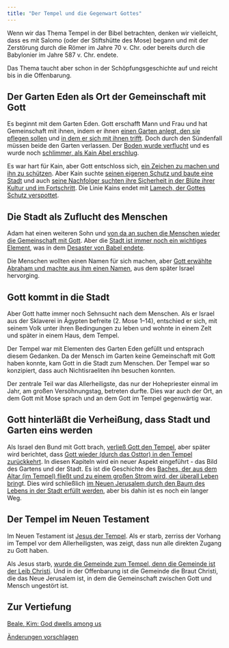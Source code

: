 ```yaml
---
title: "Der Tempel und die Gegenwart Gottes"
---
```



Wenn wir das Thema Tempel in der Bibel betrachten, denken wir vielleicht, dass es mit Salomo (oder der Stiftshütte des Mose) begann und mit der Zerstörung durch die Römer im Jahre 70 v. Chr. oder bereits durch die Babylonier im Jahre 587 v. Chr. endete.

Das Thema taucht aber schon in der Schöpfungsgeschichte auf und reicht bis in die Offenbarung.

## Der Garten Eden als Ort der Gemeinschaft mit Gott

<a name="f66f"></a>
Es beginnt mit dem Garten Eden. Gott erschafft Mann und Frau und hat Gemeinschaft mit ihnen, indem er ihnen [einen Garten anlegt, den sie pflegen sollen](https://www.bibleserver.com/SLT/1.Mose2%2C8-15) und [in dem er sich mit ihnen trifft](https://www.bibleserver.com/SLT/1.Mose3%2C8-9). Doch durch den Sündenfall müssen beide den Garten verlassen. Der [Boden wurde verflucht](https://www.bibleserver.com/SLT/1.Mose3%2C17-19) und es wurde noch [schlimmer, als Kain Abel erschlug](https://www.bibleserver.com/SLT/1.Mose4%2C12).

Es war hart für Kain, aber Gott entschloss sich, [ein Zeichen zu machen und ihn zu schützen](https://www.bibleserver.com/SLT/1.Mose4%2C13-15). Aber Kain suchte [seinen eigenen Schutz und baute eine Stadt](https://www.bibleserver.com/SLT/1.Mose4%2C16-17) und auch [seine Nachfolger suchten ihre Sicherheit in der Blüte ihrer Kultur und im Fortschritt](https://www.bibleserver.com/SLT/1.Mose4%2C16-17). Die Linie Kains endet mit [Lamech, der Gottes Schutz verspottet](https://www.bibleserver.com/SLT/1.Mose4%2C22-24).


## Die Stadt als Zuflucht des Menschen

<a name="9299"></a>
Adam hat einen weiteren Sohn und [von da an suchen die Menschen wieder die Gemeinschaft mit Gott](https://www.bibleserver.com/SLT/1.Mose4%2C25-26). Aber die [Stadt ist immer noch ein wichtiges Element](https://www.bibleserver.com/SLT/1.Mose10%2C8-12), was in dem [Desaster von Babel endete](https://www.bibleserver.com/SLT/1.Mose11%2C1-9).

Die Menschen wollten einen Namen für sich machen, aber [Gott erwählte Abraham und machte aus ihm einen Namen](https://www.bibleserver.com/SLT/1.Mose12%2C1-3), aus dem später Israel hervorging.


## Gott kommt in die Stadt

<a name="5add"></a>
Aber Gott hatte immer noch Sehnsucht nach dem Menschen. Als er Israel aus der Sklaverei in Ägypten befreite (2. Mose 1–14), entschied er sich, mit seinem Volk unter ihren Bedingungen zu leben und wohnte in einem Zelt und später in einem Haus, dem Tempel.

Der Tempel war mit Elementen des Garten Eden gefüllt und entsprach diesem Gedanken. Da der Mensch im Garten keine Gemeinschaft mit Gott haben konnte, kam Gott in die Stadt zum Menschen. Der Tempel war so konzipiert, dass auch Nichtisraeliten ihn besuchen konnten.

Der zentrale Teil war das Allerheiligste, das nur der Hohepriester einmal im Jahr, am großen Versöhnungstag, betreten durfte. Dies war auch der Ort, an dem Gott mit Mose sprach und an dem Gott im Tempel gegenwärtig war.


## Gott hinterläßt die Verheißung, dass Stadt und Garten eins werden

<a name="3f30"></a>
Als Israel den Bund mit Gott brach, [verließ Gott den Tempel](https://www.bibleserver.com/SLT/Hesekiel10%2C18-19), aber später wird berichtet, dass [Gott wieder (durch das Osttor) in den Tempel zurückkehrt](https://www.bibleserver.com/SLT/Hesekiel43%2C1-2). In diesen Kapiteln wird ein neuer Aspekt eingeführt - das Bild des Gartens und der Stadt. Es ist die Geschichte des [Baches, der aus dem Altar (im Tempel) fließt und zu einem großen Strom wird, der überall Leben bring](https://www.bibleserver.com/SLT/Hesekiel47)t. Dies wird schließlich [im Neuen Jerusalem durch den Baum des Lebens in der Stadt erfüllt werden](https://www.bibleserver.com/SLT/Offenbarung22%2C1-5), aber bis dahin ist es noch ein langer Weg.


## Der Tempel im Neuen Testament

<a name="379d"></a>
Im Neuen Testament ist [Jesus der Tempel](https://www.bibleserver.com/SLT/Johannes2%2C19-22). Als er starb, zerriss der Vorhang im Tempel vor dem Allerheiligsten, was zeigt, dass nun alle direkten Zugang zu Gott haben.

Als Jesus starb, [wurde die Gemeinde zum Tempel, denn die Gemeinde ist der Leib Christi](https://www.bibleserver.com/SLT/1.Korinther6%2C19). Und in der Offenbarung ist die Gemeinde die Braut Christi, die das Neue Jerusalem ist, in dem die Gemeinschaft zwischen Gott und Mensch ungestört ist.


## Zur Vertiefung

<a name="f7f2"></a>
[Beale, Kim: God dwells among us](https://www.pdfdrive.com/god-dwells-among-us-expanding-eden-to-the-ends-of-the-earth-d157792027.html)




[Änderungen vorschlagen](https://github.com/revelation-today/revelation-today/blob/main/exampleSite/content/docs/bible/keyword/expl/the-temple-and-the-presence-of-god.de.md)
